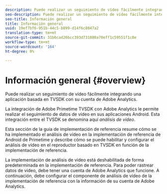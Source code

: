 ```yaml
---
description: Puede realizar un seguimiento de vídeo fácilmente integrando una aplicación basada en TVSDK con su cuenta de Adobe Analytics.
seo-description: Puede realizar un seguimiento de vídeo fácilmente integrando una aplicación basada en TVSDK con su cuenta de Adobe Analytics.
seo-title: Información general
title: Información general
uuid: 19ef7bf6-951b-44c5-b899-d14f6c8047a2
translation-type: tm+mt
source-git-commit: 31b6cad26bcc393d731080a70eff1c59551f1c8e
workflow-type: tm+mt
source-wordcount: '164'
ht-degree: 0%

---
```



# Información general {#overview}

Puede realizar un seguimiento de vídeo fácilmente integrando una aplicación basada en TVSDK con su cuenta de Adobe Analytics.

La integración de Adobe Primetime TVSDK con Adobe Analytics le permite realizar el seguimiento de datos de vídeo en sus aplicaciones Android. Esta integración entre el TVSDK se denomina aquí *análisis de vídeo*.

Esta sección de la guía de implementación de referencia resume cómo se ha implementado el análisis de vídeo en la implementación de referencia de Android de Primetime y describe cómo se puede habilitar y configurar el análisis de vídeo en el reproductor basado en TVSDK en función de la implementación de referencia.

La implementación de análisis de vídeo está deshabilitada de forma predeterminada en la implementación de referencia. Para poder rastrear datos de vídeo, debe tener una cuenta de Adobe Analytics que funcione. A continuación, debe configurar el componente de análisis de vídeo de la implementación de referencia con la información de su cuenta de Adobe Analytics.
